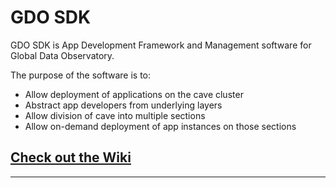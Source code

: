 # GDO SDK 

GDO SDK is App Development Framework and Management software for Global Data Observatory.

The purpose of the software is to:

* Allow deployment of applications on the cave cluster
* Abstract app developers from underlying layers
* Allow division of cave into multiple sections
* Allow on-demand deployment of app instances on those sections

## [Check out the Wiki](https://wiki.imperial.ac.uk/display/DG/Home)

***
